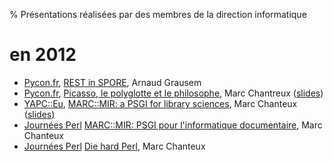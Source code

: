 % Présentations réalisées par des membres de la direction informatique

# en 2012

* [Pycon.fr](http://www.pycon.fr/2012/), [REST in SPORE](http://www.pycon.fr/2012/schedule/presentation/25/), Arnaud Grausem
* [Pycon.fr](http://www.pycon.fr/2012/), [Picasso, le polyglotte et le philosophe](http://www.pycon.fr/2012/schedule/presentation/14/), Marc Chantreux ([slides](12/pycon.fr/picasso.pdf))
* [YAPC::Eu](http://act.yapc.eu/ye2012/), [MARC::MIR: a PSGI for library sciences](http://act.yapc.eu/ye2012/talk/4190), Marc Chanteux ([slides](12/ye/mir/index.html))
* [Journées Perl](http://journeesperl.fr/fpw2012/) [MARC::MIR: PSGI pour l'informatique documentaire](http://journeesperl.fr/fpw2012/talk/4144), Marc Chanteux 
* [Journées Perl](http://journeesperl.fr/fpw2012/) [Die hard Perl](http://journeesperl.fr/fpw2012/talk/4051), Marc Chanteux
